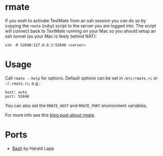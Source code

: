 # rmate

If you wish to activate TextMate from an ssh session you can do so by copying the `rmate` (ruby) script to the server you are logged into. The script will connect back to TextMate running on your Mac so you should setup an ssh tunnel (as your Mac is likely behind NAT):

	ssh -R 52698:127.0.0.1:52698 «server»

# Usage

Call `rmate --help` for options. Default options can be set in `/etc/rmate.rc` or `~/.rmate.rc`, e.g.:

	host: auto
	port: 52698

You can also set the `RMATE_HOST` and `RMATE_PORT` environment variables.

For more info see this [blog post about rmate](http://blog.macromates.com/2011/mate-and-rmate/ "TextMate Blog » mate and rmate").

# Ports

- [Bash](https://github.com/aurora/rmate) by Harald Lapp

